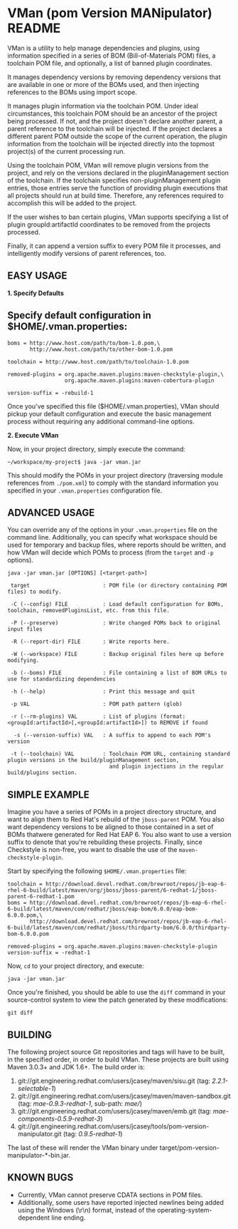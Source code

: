 VMan (pom Version MANipulator) README
=====================================

VMan is a utility to help manage dependencies and plugins, using information
specified in a series of BOM (Bill-of-Materials POM) files, a toolchain POM
file, and optionally, a list of banned plugin coordinates.

It manages dependency versions by removing dependency versions that are available
in one or more of the BOMs used, and then injecting references to the BOMs
using import scope.

It manages plugin information via the toolchain POM. Under ideal circumstances,
this toolchain POM should be an ancestor of the project being processed. If
not, and the project doesn't declare another parent, a parent reference to the
toolchain will be injected. If the project declares a different parent POM
outside the scope of the current operation, the plugin information from the
toolchain will be injected directly into the topmost project(s) of the current
processing run.

Using the toolchain POM, VMan will remove plugin versions from the project, and
rely on the versions declared in the pluginManagement section of the toolchain.
If the toolchain specifies non-pluginManagement plugin entries, those entries
serve the function of providing plugin executions that all projects should 
run at build time. Therefore, any references required to accomplish this will
be added to the project.

If the user wishes to ban certain plugins, VMan supports specifying
a list of plugin groupId:artifactId coordinates to be removed from the projects 
processed.

Finally, it can append a version suffix to every POM file it processes, and
intelligently modify versions of parent references, too.

EASY USAGE
----------

**1. Specify Defaults**

Specify default configuration in **$HOME/.vman.properties**:
 ---

    boms = http://www.host.com/path/to/bom-1.0.pom,\
           http://www.host.com/path/to/other-bom-1.0.pom
    
    toolchain = http://www.host.com/path/to/toolchain-1.0.pom
    
    removed-plugins = org.apache.maven.plugins:maven-checkstyle-plugin,\
                      org.apache.maven.plugins:maven-cobertura-plugin
    
    version-suffix = -rebuild-1

Once you've specified this file ($HOME/.vman.properties), VMan should pickup your
default configuration and execute the basic management process without requiring 
any additional command-line options.

**2. Execute VMan**

Now, in your project directory, simply execute the command:

    ~/workspace/my-project$ java -jar vman.jar

This should modify the POMs in your project directory (traversing module references from `./pom.xml`)
to comply with the standard information you specified in your `.vman.properties` configuration file.

ADVANCED USAGE
--------------

You can override any of the options in your `.vman.properties` file on the command line. Additionally,
you can specify what workspace should be used for temporary and backup files, where reports should be
written, and how VMan will decide which POMs to process (from the `target` and `-p` options).

    java -jar vman.jar [OPTIONS] [<target-path>]
    
     target                       : POM file (or directory containing POM files) to modify.
     
     -C (--config) FILE           : Load default configuration for BOMs, toolchain, removedPluginsList, etc. from this file.
     
     -P (--preserve)              : Write changed POMs back to original input files
     
     -R (--report-dir) FILE       : Write reports here.
     
     -W (--workspace) FILE        : Backup original files here up before modifying.
     
     -b (--boms) FILE             : File containing a list of BOM URLs to use for standardizing dependencies
     
     -h (--help)                  : Print this message and quit
     
     -p VAL                       : POM path pattern (glob)
     
     -r (--rm-plugins) VAL        : List of plugins (format: <groupId:artifactId>[,<groupId:artifactId>]) to REMOVE if found
     
      -s (--version-suffix) VAL   : A suffix to append to each POM's version
      
     -t (--toolchain) VAL         : Toolchain POM URL, containing standard plugin versions in the build/pluginManagement section, 
                                    and plugin injections in the regular build/plugins section.

SIMPLE EXAMPLE
--------------

Imagine you have a series of POMs in a project directory structure, and want to 
align them to Red Hat's rebuild of the `jboss-parent` POM. You also want dependency
versions to be aligned to those contained in a set of BOMs thatwere generated for 
Red Hat EAP 6. You also want to use a version suffix to denote that you're rebuilding 
these projects. Finally, since Checkstyle is non-free, you want to disable the use of
the `maven-checkstyle-plugin`.

Start by specifying the following `$HOME/.vman.properties` file:

    toolchain = http://download.devel.redhat.com/brewroot/repos/jb-eap-6-rhel-6-build/latest/maven/org/jboss/jboss-parent/6-redhat-1/jboss-parent-6-redhat-1.pom
    boms = http://download.devel.redhat.com/brewroot/repos/jb-eap-6-rhel-6-build/latest/maven/com/redhat/jboss/eap-bom/6.0.0/eap-bom-6.0.0.pom,\
           http://download.devel.redhat.com/brewroot/repos/jb-eap-6-rhel-6-build/latest/maven/com/redhat/jboss/thirdparty-bom/6.0.0/thirdparty-bom-6.0.0.pom
    
    removed-plugins = org.apache.maven.plugins:maven-checkstyle-plugin
    version-suffix = -redhat-1

Now, `cd` to your project directory, and execute:

    java -jar vman.jar

Once you're finished, you should be able to use the `diff` command in your source-control 
system to view the patch generated by these modifications:

    git diff

BUILDING
--------

The following project source Git repositories and tags will have to be built, in the specified order, in order to build VMan.
These projects are built using Maven 3.0.3+ and JDK 1.6+. The build order is:

1. git://git.engineering.redhat.com/users/jcasey/maven/sisu.git (tag: *2.2.1-selectable-1*)
2. git://git.engineering.redhat.com/users/jcasey/maven/maven-sandbox.git (tag: *mae-0.9.3-redhat-1*, sub-path: *mae/*)
3. git://git.engineering.redhat.com/users/jcasey/maven/emb.git (tag: *mae-components-0.5.9-redhat-3*)
4. git://git.engineering.redhat.com/users/jcasey/tools/pom-version-manipulator.git (tag: *0.9.5-redhat-1*)

The last of these will render the VMan binary under target/pom-version-manipulator-*-bin.jar.

KNOWN BUGS
----------

* Currently, VMan cannot preserve CDATA sections in POM files.
* Additionally, some users have reported injected newlines being added using the Windows (\r\n) format, instead of
the operating-system-dependent line ending.

